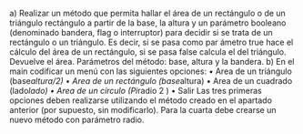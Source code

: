 a) Realizar un método que permita hallar el área de un rectángulo o de un
triángulo rectángulo a partir de la base, la altura y un parámetro booleano
(denominado bandera, flag o interruptor) para decidir si se trata de un rectángulo o
un triángulo. Es decir, si se pasa como par ámetro true hace el cálculo del área de
un rectángulo, si se pasa false calcula el del triángulo.
Devuelve el área. Parámetros del método: base, altura y la bandera.
b) En el main codificar un menú con las siguientes opciones:
• Area de un triángulo (base*altura/2)
• Area de un rectángulo (base*altura)
• Area de un cuadrado (lado*lado)
• Area de un círculo (Pi*radio 2 )
• Salir
Las tres primeras opciones deben realizarse utilizando el método creado en el
apartado anterior (por supuesto, sin modificarlo). Para la cuarta debe crearse
un nuevo método con parámetro radio.